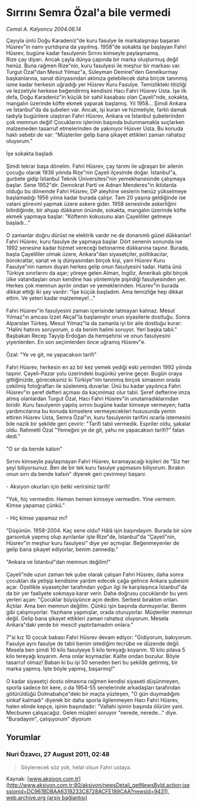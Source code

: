 # Sırrını Semra Özal'a bile vermedi

*Cemal A. Kalyoncu 2004.06.14*

<div class="news-detail-text-todays">
 <div>
 </div>
 <div>
 </div>
 <div id="newsSpot">
  <font class="detail-spot">
   Çayıyla ünlü Doğu Karadeniz"de kuru fasulye ile markalaşmayı başaran Hüsrev"in namı yurtdışına da yayılmış. 1958"de sokakta işe başlayan Fahri Hüsrev, bugüne kadar fasulyenin Sırrını kimseyle paylaşmamış.
  </font>
 </div>
 <div id="newsText">
  <font class="detail-text">
   Rize çay diyarı. Ancak çayla dünya çapında bir marka oluşturmuş değil henüz. Buna rağmen Rize"nin, kuru fasulyesi ile meşhur bir markası var. Turgut Özal"dan Mesut Yılmaz"a, Süleyman Demirel"den Genelkurmay başkanlarına, sanat dünyasından aklınıza gelebilecek daha birçok tanınmış isme kadar herkesin uğradığı yer Hüsrev Kuru Fasulye. Temizlikteki titizliği ve lezzetiyle herkese beğendirmiş kendisini Hacı Fahri Hüsrev Usta. İşe ilk defa, Doğu Karadeniz"in küçük bir sahil kasabası olan Çayeli"nde, sokakta, mangalın üzerinde köfte ekmek yaparak başlamış. Yıl 1958... Şimdi Ankara ve İstanbul"da da şubeleri var. Ancak, işi kuran ve hizmetiyle, farklı damak tadıyla bugünlere ulaştıran Fahri Hüsrev, Ankara ve İstanbul şubelerinden çok memnun değil! Çocuklarını işlerinin başında bulunmamakla suçlarken malzemeden tasarruf etmelerinden de yakınıyor Hüsver Usta. Bu konuda haklı sebebi de var: "Müşteriler gelip bana şikayet ettikleri zaman rahatsız oluyorum."
   <br/>
   <br/>
   İşe sokakta başladı
   <br/>
   <br/>
   Şimdi tekrar başa dönelim. Fahri Hüsrev, çay tarımı ile uğraşan bir ailenin çocuğu olarak 1936 yılında Rize"nin Çayeli ilçesinde doğar. İstanbul"a, gurbete gidip İstanbul Teknik Üniversitesi"nin yemekhanesinde çalışmaya başlar. Sene 1952"dir. Demokrat Parti ve Adnan Menderes"in iktidarda olduğu bu dönemde Fahri Hüsrev, DP aleyhine seslerin henüz yükselmeye başlamadığı 1956 yılına kadar burada çalışır. Tam 20 yaşına geldiğinde ise vatani görevini yapmak üzere askere gider. 1958 senesinde askerliğini bitirdiğinde, bir ahşap dükkanın önünde, sokakta, mangalın üzerinde köfte ekmek yapmaya başlar: "Köftenin kokusunu alan Çayelililer gelmeye başladı..."
   <br/>
   <br/>
   O zamanlar doğru dürüst ne elektrik vardır ne de donanımlı güzel dükkanlar! Fahri Hüsrev, kuru fasulye de yapmaya başlar. Dört senenin sonunda ise 1992 senesine kadar hizmet vereceği betonarme dükkanına taşınır. Burada, başta Çayelililer olmak üzere, Ankara"dan siyasetçiler, politikacılar, bürokratlar, sanat ve iş dünyasından birçok kişi, yani Hüsrev Kuru Fasulye"nin namını duyan herkes gelip onun fasulyesini tadar. Hatta ünü Türkiye sınırlarını da aşar; yöreye gelen Alman, İngiliz, Amerikalı gibi birçok ülke vatandaşları onun kendine has yöntemiyle pişirdiği fasulyesinden yer. Herkes çok memnun ayrılır ondan ve yemeklerinden. Hüsrev"in burada dikkat ettiği iki şey vardır: "İşe küçük başladım. Ama temizliğe hep dikkat ettim. Ve yeteri kadar malzemeye!..."
   <br/>
   <br/>
   Fahri Hüsrev"in fasulyesini zaman içerisinde tatmayan kalmaz. Mesut Yılmaz"ın amcası İzzet Akçal"la başlamıştır onun siyasilerle dostluğu. Sonra Alparslan Türkeş. Mesut Yılmaz"la da zamanla iyi bir aile dostluğu kurar: "Halini hatırını soruyorum, o da benim halimi soruyor. Yeri başka tabii." Başbakan Recep Tayyip Erdoğan da hemşehrisi ve onun fasulyesini yiyenlerden. En son seçimlerden önce uğramış Hüsrev"e.
   <br/>
   <br/>
   Özal: "Ye ve git, ne yapacaksın tarifi"
   <br/>
   <br/>
   Fahri Hüsrev, herkesin en az bir kez yemek yediği eski yerinden 1992 yılında taşınır. Çayeli-Pazar yolu üzerindeki bugünkü yerine geçer. Bugün oraya gittiğinizde, göreceksiniz ki Türkiye"nin tanınmış birçok simasının orada çekilmiş fotoğrafları ile süslenmiş duvarlar. Ünü bu kadar yayılınca Fahri Hüsrev"in şeref defteri açması da kaçınılmaz olur tabii. Şeref defterine imza atmış olanlardan Turgut Özal, Hacı Fahri Hüsrev"in unutamadıklarından biridir. Kuru fasulyenin yapılış sırrını bugüne kadar kimseye vermeyen; hatta yardımcılarına bu konuda kimselere vermeyecekleri hususunda yemin ettiren Hüsrev Usta, Semra Özal"ın, kuru fasulyenin tarifini ısrarla istemesini bile nazik bir şekilde geri çevirir: "Tarifi tabii vermedik. Espriler oldu, şakalar oldu. Rahmetli Özal "Yemeğini ye de git, yahu ne yapacaksın tarifi?" falan dedi."
   <br/>
   <br/>
   "O sır da bende kalsın"
   <br/>
   <br/>
   Sırrını kimseyle paylaşmayan Fahri Hüsrev, kıramayacağı kişileri de "Siz her şeyi biliyorsunuz. Ben de bir tek kuru fasulye yapmasını biliyorum. Bırakın onun sırrı da bende kalsın" diyerek geri çevirmeyi başarır.
   <br/>
   <br/>
   - Aksiyon okurları için belki verirsiniz tarifi!
   <br/>
   <br/>
   "Yok, hiç vermedim. Hemen hemen kimseye vermedim. Yine vermem. Kimse yapamaz çünkü."
   <br/>
   <br/>
   - Hiç kimse yapamaz mı?
   <br/>
   <br/>
   "Düşünün. 1958-2004. Kaç sene oldu? Hâlâ işin başındayım. Burada bir süre garsonluk yapmış olup ayrılanlar işte Rize"de, İstanbul"da "Çayeli"nin, Hüsrev"in meşhur kuru fasulyesi" diye yer açmışlar. Beğenmeyenler de gelip bana şikayet ediyorlar, benim zannedip."
   <br/>
   <br/>
   "Ankara ve İstanbul"dan memnun değilim!"
   <br/>
   <br/>
   Çayeli"nde uzun zaman tek şube olarak çalışan Fahri Hüsrev, daha sonra çocukları da yetişip kendisine yardım edecek çağa gelince Ankara şubesini açar. Özellikle siyasetçiler tarafından yoğun ilgi ile karşılaşınca İstanbul"da da bir yer faaliyete sokmaya karar verir. Daha doğrusu çocuklarıdır bu yeni yerleri açan: "Çocuklar büyüyünce açın dedim. Serbest bıraktım onları. Açtılar. Ama ben memnun değilim. Çünkü işin başında durmuyorlar. Benim gibi çalışmıyorlar. Yazıhane yapmışlar, orada oturuyorlar. Müşteriler memnun değil. Gelip bana şikayet ettikleri zaman rahatsız oluyorum. Mesela Ankara"daki yerde bir mescit yaptırtamadım onlara."
   <br/>
   <br/>
   7"si kız 10 çocuk babası Fahri Hüsrev devam ediyor: "Gidiyorum, bakıyorum. Fasulye aynı fasulye de tabii benim istediğim tecrübe ve düzende değil. Mesela ben şimdi 10 kilo fasulyeye 5 kilo tereyağı koyarım. 10 kilo pilava 5 kilo tereyağı koyarım. Ama onlar koymazlar. Kalite ondan bozulur. Böyle tasarruf olmaz! Baban ki bu işi 50 seneden beri bu şekilde getirmiş, bir marka yapmış. İşte böyle yapmış, başarmış!"
   <br/>
   <br/>
   O kadar siyasetçi dostu olmasına rağmen kendisi siyaseti düşünmeyen, sporla sadece bir kere, o da 1954-55 senelerinde arkadaşları tarafından götürüldüğü Dolmabahçe"deki bir maçta yüzleşen, "O gün duymadığım sinkaf kalmadı" diyerek bir daha sporla ilgilenmeyen Hacı Fahri Hüsrev, halen elinde kepçe, işinin başındadır: "Vallahi işimin başında ölürüm yani. Mecburen çalışacağız. Gelen müşteri soruyor "nerede, nerede..." diye. "Buradayım", çalışıyorum" diyorum
  </font>
 </div>
 <div>
 </div>
 <div>
 </div>
</div>


## Yorumlar

### Nuri Özavcı, 27 August 2011, 02:48
> Söylenecek söz yok, helal olsun Fahri ustaya.

Kaynak: [www.aksiyon.com.tr](http://www.aksiyon.com.tr:80/aksiyon/newsDetail_getNewsById.action;jsessionid=DC961BDBAA6318233C8728ACFE189CAA?newsId=9431), [web.archive.org (arşiv bağlantısı)](http://web.archive.org/web/20120323184246/http://www.aksiyon.com.tr:80/aksiyon/newsDetail_getNewsById.action;jsessionid=DC961BDBAA6318233C8728ACFE189CAA?newsId=9431)
